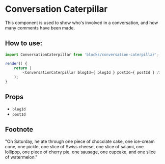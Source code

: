 # Conversation Caterpillar

This component is used to show who's involved in a conversation, and how many comments have been made.

## How to use:

```js
import ConversationCaterpillar from 'blocks/conversation-caterpillar';

render() {
	return (
		<ConversationCaterpillar blogId={ blogId } postId={ postId } />
	);
}
```

## Props

- `blogId`
- `postId`

## Footnote

"On Saturday, he ate through one piece of chocolate cake, one ice-cream cone, one pickle, one slice of Swiss cheese, one slice of salami, one lollipop, one piece of cherry pie, one sausage, one cupcake, and one slice of watermelon."
